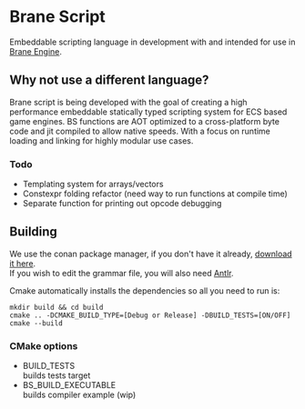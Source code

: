 # Brane Script

Embeddable scripting language in development with and intended for use in [Brane Engine](https://github.com/WireWhiz/BraneEngine).

## Why not use a different language?

Brane script is being developed with the goal of creating a high performance embeddable 
statically typed scripting system for ECS based game engines. BS functions are AOT optimized
to a cross-platform byte code and jit compiled to allow native speeds. With a focus on runtime 
loading and linking for highly modular use cases. 

### Todo
* Templating system for arrays/vectors
* Constexpr folding refactor (need way to run functions at compile time)
* Separate function for printing out opcode debugging

## Building
We use the conan package manager, if you don't have it already, [download it here](https://conan.io/downloads.html).<br>
If you wish to edit the grammar file, you will also need [Antlr](https://www.antlr.org/download.html).

Cmake automatically installs the dependencies so all you need to run is:
```  
mkdir build && cd build
cmake .. -DCMAKE_BUILD_TYPE=[Debug or Release] -DBUILD_TESTS=[ON/OFF]
cmake --build
```

### CMake options
* BUILD_TESTS<br>
builds tests target
* BS_BUILD_EXECUTABLE<br>
builds compiler example (wip)
